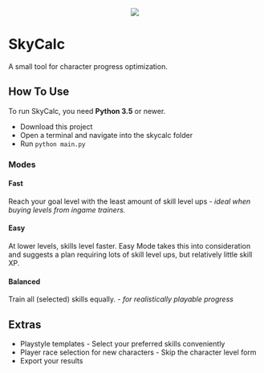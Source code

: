 <p align="center">
  <img src="https://github.com/Mailea/detailed-skyrim-calculator/blob/master/skycalc/res/helmet/helmet_in_circle.png"/>
</p>


# SkyCalc
A small tool for character progress optimization.


## How To Use
To run SkyCalc, you need **Python 3.5** or newer. 

* Download this project
* Open a terminal and navigate into the skycalc folder
* Run `python main.py`

### Modes

#### Fast

Reach your goal level with the least amount of skill level ups - *ideal when buying levels from ingame trainers.*

#### Easy

At lower levels, skills level faster. Easy Mode takes this into consideration and suggests a plan requiring lots of skill level ups, but relatively little skill XP.

#### Balanced

Train all (selected) skills equally. - *for realistically playable progress*


## Extras
* Playstyle templates - Select your preferred skills conveniently
* Player race selection for new characters - Skip the character level form
* Export your results
